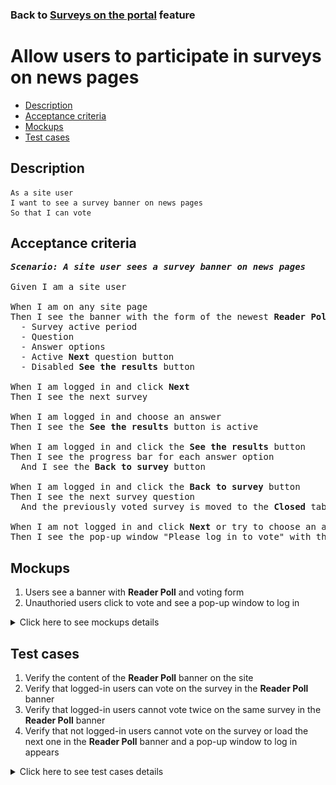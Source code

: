 ### Back to [Surveys on the portal](../../) feature

# Allow users to participate in surveys on news pages

- [Description](#description)
- [Acceptance criteria](#acceptance-criteria)
- [Mockups](#mockups)
- [Test cases](#test-cases)

## Description

    As a site user
    I want to see a survey banner on news pages
    So that I can vote

## Acceptance criteria

<pre>
<b><i>Scenario: A site user sees a survey banner on news pages</i></b>

Given I am a site user

When I am on any site page
Then I see the banner with the form of the newest <b>Reader Poll</b> that contains:
  - Survey active period
  - Question
  - Answer options
  - Active <b>Next</b> question button
  - Disabled <b>See the results</b> button

When I am logged in and click <b>Next</b>
Then I see the next survey

When I am logged in and choose an answer
Then I see the <b>See the results</b> button is active

When I am logged in and click the <b>See the results</b> button
Then I see the progress bar for each answer option
  And I see the <b>Back to survey</b> button

When I am logged in and click the <b>Back to survey</b> button
Then I see the next survey question
  And the previously voted survey is moved to the <b>Closed</b> tab

When I am not logged in and click <b>Next</b> or try to choose an answer
Then I see the pop-up window "Please log in to vote" with the log-in form
</pre>

## Mockups

1. Users see a banner with <b>Reader Poll</b> and voting form
2. Unauthoried users click to vote and see a pop-up window to log in

<details>
  <summary>Click here to see mockups details</summary>

**1. Users see a banner with Reader Poll and voting form:**

![Users see a banner with Reader Poll and voting form](/products/sport_news_portal/web_application_features/surveys/images/user_survey_banner.png)

**2. Unauthoried users click to vote and see a pop-up window to log in:**

![Unauthoried users click to vote and see a pop-up window to log in](/products/sport_news_portal/web_application_features/surveys/images/user_login_popup.png)

</details>

## Test cases

1. Verify the content of the <b>Reader Poll</b> banner on the site
2. Verify that logged-in users can vote on the survey in the <b>Reader Poll</b> banner
3. Verify that logged-in users cannot vote twice on the same survey in the <b>Reader Poll</b> banner
4. Verify that not logged-in users cannot vote on the survey or load the next one in the <b>Reader Poll</b> banner and a pop-up window to log in appears

<details>
  <summary>Click here to see test cases details</summary>

### **#1. Verify the content of the Reader Poll banner on the site**

|Preconditions|Steps|Expected result
--------------|-----|----------
|- There is a published survey|1) Examine the content of the <b>Reader Poll</b> banner|1) - The <b>Reader Poll</b> banner appears on the right side</br>- There is a survey question, the date range for voting, answer variants without preselection, the active <b>Next</b> button, and the disabled <b>See the results</b> button|

### **#2. Verify that logged-in users can vote on the survey in the Reader Poll banner**

|Preconditions|Steps|Expected result
--------------|-----|----------
|- Log in with user account</br>- There is a published survey|1) Select an answer in the <b>Reader Poll</b> banner</br>2) Click <b>See the results</b></br>3) Click <b>Next</b>|1) The answer is calculated. The <b>See the results</b> button is active</br>2) Results of all users voting are shown</br>3) The next survey is loaded

### **#3. Verify that logged-in users cannot vote twice on the same survey in the Reader Poll banner**

|Preconditions|Steps|Expected result
--------------|-----|----------
|- Log in with user account</br>- There is a published survey</br>- The user has already voted on this survey|1) Examine the <b>Reader Poll</b> banner|1) Results of all users voting are shown. The <b>Next</b> button is present|

### **#4. Verify that not logged-in users cannot vote on the survey or load the next one in the Reader Poll banner and a pop-up window to log in appears**

|Preconditions|Steps|Expected result
--------------|-----|----------
|- There is a published survey|1) Select an answer in the <b>Reader Poll</b> banner</br>2) Click <b>Next</b>|1)  "Please log in to your account to vote" pop-up window  appears with the link to the log-in page</br>2) "Please log in to your account to vote" pop-up window appears with the link to the log-in page|

</details>
